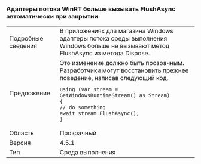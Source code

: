 ### <a name="winrt-stream-adapters-no-long-call-flushasync-automatically-on-close"></a>Адаптеры потока WinRT больше вызывать FlushAsync автоматически при закрытии

|   |   |
|---|---|
|Подробные сведения|В приложениях для магазина Windows адаптеры потока среды выполнения Windows больше не вызывают метод FlushAsync из метода Dispose.|
|Предложение|Это изменение должно быть прозрачным. Разработчики могут восстановить прежнее поведение, написав следующий код.<pre><code class="language-csharp">using (var stream = GetWindowsRuntimeStream() as Stream)&#13;&#10;{&#13;&#10;// do something&#13;&#10;await stream.FlushAsync();&#13;&#10;}&#13;&#10;</code></pre>|
|Область|Прозрачный|
|Версия|4.5.1|
|Тип|Среда выполнения|

